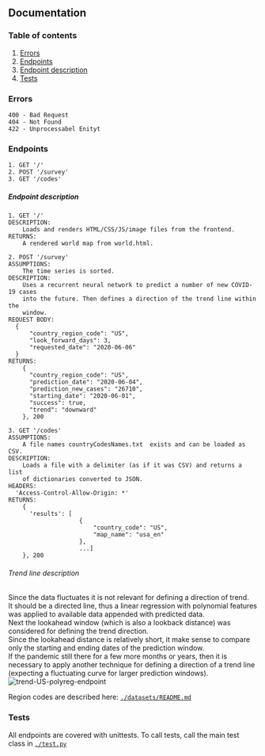 ## Documentation

### Table of contents
1. [Errors](#errors)
2. [Endpoints](#endpoints)
3. [Endpoint description](#endpoint-description)
4. [Tests](#tests)

### Errors
```
400 - Bad Request
404 - Not Found
422 - Unprocessabel Enityt 
```

### Endpoints
```
1. GET '/'
2. POST '/survey'
3. GET '/codes'
```

##### Endpoint description
```
1. GET '/'
DESCRIPTION: 
    Loads and renders HTML/CSS/JS/image files from the frontend.
RETURNS: 
    A rendered world map from world.html.
```
```
2. POST '/survey'
ASSUMPTIONS:
    The time series is sorted.
DESCRIPTION: 
    Uses a recurrent neural network to predict a number of new COVID-19 cases
    into the future. Then defines a direction of the trend line within the
    window.
REQUEST BODY: 
  {
      "country_region_code": "US",
      "look_forward_days": 3,
      "requested_date": "2020-06-06"
  }
RETURNS: 
    {
      "country_region_code": "US",
      "prediction_date": "2020-06-04",
      "prediction_new_cases": "26710",
      "starting_date": "2020-06-01",
      "success": true,
      "trend": "downward"
    }, 200
```
```
3. GET '/codes'
ASSUMPTIONS:
    A file names countryCodesNames.txt  exists and can be loaded as CSV.
DESCRIPTION: 
    Loads a file with a delimiter (as if it was CSV) and returns a list
    of dictionaries converted to JSON.
HEADERS:
  'Access-Control-Allow-Origin: *'
RETURNS: 
    {
      'results': [
                    {
                        "country_code": "US",
                        "map_name": "usa_en"
                    }, 
                    ...]
    }, 200
```

###### Trend line description
Since the data fluctuates it is not relevant for defining a direction of trend. 
<br>
It should be a directed line, thus a linear regression with polynomial features
was applied to available data appended with predicted data. 
<br>
Next the lookahead window (which is also a lookback distance) was considered
for defining the trend direction. 
<br>
Since the lookahead distance is relatively short, it make sense to compare only
the starting and ending dates of the prediction window.
<br> 
If the pandemic still there for a few more months or years, then it is necessary
to apply another technique for defining a direction of a trend line (expecting
a fluctuating curve for larger prediction windows).
![trend-US-polyreg-endpoint](https://gist.githubusercontent.com/eli-halych/908ca870a39bbbf0348f253ec7b0270e/raw/c835f0258ff1d1e76eeb48246bf8748d7c015b9b/trend-US-COVID-19_new-cases.png)

Region codes are described here:
[`./datasets/README.md`](./datasets/README.md)

### Tests
All endpoints are covered with unittests. To call tests, call the main test class
in [`./test.py`](./test.py)